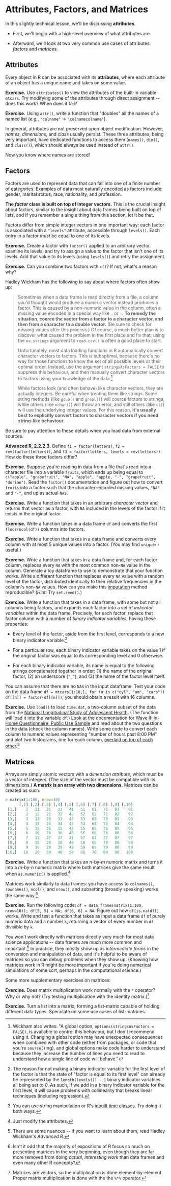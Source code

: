 Attributes, Factors, and Matrices
=================================

In this slightly technical lesson, we'll be discussing **attributes**.

* First, we'll begin with a high-level overview of what attributes are.

* Afterward, we'll look at two very common use cases of attributes: *factors* and *matrices*.

Attributes
----------

Every object in R can be associated with its **attributes**, where each attribute of an object has a unique name and takes on some value.

**Exercise.** Use `attributes()` to view the attributes of the built-in variable `mtcars`. Try modifying some of the attributes through direct assignment -- does this work? When does it fail?

**Exercise.** Using `attr()`, write a function that "doubles" all the names of a named list (*e.g.*, `"colname"` $\to$ `"colnamecolname"`).

In general, attributes are not preserved upon object modification. However, *names*, *dimensions*, and *class* usually persist. These three attributes, being very important, have dedicated functions to access them (`names()`, `dim()`, and `class()`), which should always be used instead of `attr()`.

Now you know where names are stored!

Factors
-------

Factors are used to represent data that can fall into one of a finite number of categories. Examples of data most naturally encoded as factors include: gender, marital status, race, nationality, and profession.

**The *factor* class is built on top of integer vectors.** This is the crucial insight about factors, similar to the insight about data frames being built on top of lists, and if you remember a single thing from this section, let it be that.

Factors differ from simple integer vectors in one important way: each factor is associated with a `"levels"` attribute, accessible through `levels()`. Each entry in a factor *must* be equal to one of its levels.

**Exercise.** Create a factor with `factor()` applied to an arbitrary vector, examine its levels, and try to assign a value to the factor that isn't one of its levels. Add that value to its levels (using `levels()`) and retry the assignment.

**Exercise.** Can you combine two factors with `c()`? If not, what's a reason why?

Hadley Wickham has the following to say about where factors often show up:

> Sometimes when a data frame is read directly from a file, a column you'd thought would produce a numeric vector instead produces a factor. This is caused by a non-numeric value in the column, often a missing value encoded in a special way like `.` or `-`. **To remedy the situation, coerce the vector from a factor to a character vector, and then from a character to a double vector.** (Be sure to check for missing values after this process.) Of course, a much better plan is to discover what caused the problem in the first place and fix that; using the `na.strings` argument to `read.csv()` is often a good place to start.
> 
> Unfortunately, most data loading functions in R automatically convert  character vectors to factors. This is suboptimal, because there's no way for those functions to know the set of all possible levels or their optimal order. Instead, use the argument `stringsAsFactors = FALSE` to suppress this behaviour, and then manually convert character vectors to factors using your knowledge of the data.[^global]
> 
> While factors look (and often behave) like character vectors, they are actually integers. Be careful when treating them like strings. Some string methods (like `gsub()` and `grepl()`) will coerce factors to strings, while others (like `nchar()`) will throw an error, and still others (like `c()`) will use the underlying integer values. For this reason, **it's usually best to explicitly convert factors to character vectors if you need string-like behaviour**.

Be sure to pay attention to these details when you load data from external sources.

**Advanced R, 2.2.2.3.** Define `f1 = factor(letters)`, `f2 = rev(factor(letters))`, and `f3 = factor(letters, levels = rev(letters))`. How do these three factors differ?

**Exercise.** Suppose you're reading in data from a file that's read into a character file into a variable `fruits`, which ends up being equal to `c("apple", "grapefruit", "NA", "apple", "apple, "-", "grapefruit", "durian")`. Read the `factor()` documentation and figure out how to convert `fruits` into a factor such that the character-encoded missing values, `"NA"` and `"-"`, end up as actual `NA`s.

**Exercise.** Write a function that takes in an arbitrary *character vector* and returns that vector as a factor, with `NA` included in the levels of the factor if it exists in the original factor.

**Exercise.** Write a function takes in a data frame `df` and converts the first `floor(ncol(df))` columns into factors.

**Exercise.** Write a function that takes in a data frame and converts every column with at most 5 unique values into a factor. (You may find `unique()` useful.)

**Exercise.** Write a function that takes in a data frame and, for each factor column, replaces every `NA` with the most common non-`NA` value in the column. Generate a toy dataframe to use to demonstrate that your function works. Write a different function that replaces every `NA` value with a random level of the factor, distributed identically to their relative frequencies in the column's non-`NA` values. How can you make this [imputation](https://en.wikipedia.org/wiki/Imputation_(statistics)) method reproducible? (*Hint:* Try `set.seed()`.)

**Exercise.** Write a function that takes in a data frame, with some but not all columns being factors, and expands each factor into a set of *indicator variables* within the data frame. Precisely, for each factor, replace that factor column with a number of *binary indicator variables*, having these properties:

* Every level of the factor, aside from the first level, corresponds to a new binary indicator variable.[^collin]

* For a particular row, each binary indicator variable takes on the value 1 if the original factor was equal to its corresponding level and 0 otherwise.

* For each binary indicator variable, its name is equal to the following strings concatenated together in order: (1) the name of the original factor, (2) an underscore (`"_"`), and (3) the name of the factor level itself.

You can assume that there are no `NA`s in the input dataframe. Test your code on the data frame `df = mtcars[1:10,]; for (n in c("cyl", "am", "carb")) df[[n]] = factor(df[[n]])`; you should obtain a result with 16 columns.

**Exercise.** Use `load()` to load `time.dat`, a two-column subset of the data from the [National Longitudinal Study of Adolescent Health](http://www.cpc.unc.edu/projects/addhealth). (The function will load it into the variable `df`.) Look at the documentation for [Wave II: In-Home Questionnaire, Public Use Sample](http://www.icpsr.umich.edu/icpsrweb/DSDR/studies/21600) and read about the two questions in the data (check the column names). Write some code to convert each column to numeric values representing "number of hours past 8:00 PM" and plot two histograms, one for each column, [overlaid on top of each other](http://stackoverflow.com/a/6957716/3721976).[^time]

Matrices
--------

Arrays are simply atomic vectors with a *dimension attribute*, which must be a vector of integers. (The size of the vector must be compatible with its dimensions.) **A matrix is an array with two dimensions.** Matrices can be created as such:

```r
> matrix(1:100, nrow=10)
      [,1] [,2] [,3] [,4] [,5] [,6] [,7] [,8] [,9] [,10]
 [1,]    1   11   21   31   41   51   61   71   81    91
 [2,]    2   12   22   32   42   52   62   72   82    92
 [3,]    3   13   23   33   43   53   63   73   83    93
 [4,]    4   14   24   34   44   54   64   74   84    94
 [5,]    5   15   25   35   45   55   65   75   85    95
 [6,]    6   16   26   36   46   56   66   76   86    96
 [7,]    7   17   27   37   47   57   67   77   87    97
 [8,]    8   18   28   38   48   58   68   78   88    98
 [9,]    9   19   29   39   49   59   69   79   89    99
[10,]   10   20   30   40   50   60   70   80   90   100
```

**Exercise.** Write a function that takes an $n$-by-$m$ numeric matrix and turns it into a $m$-by-$n$ numeric matrix where both matrices give the same result when `as.numeric()` is applied.[^mod]

Matrices work similarly to data frames: you have access to `colnames()`, `rownames()`, `ncol()`, and `nrow()`, and subsetting (broadly speaking) works the same way.[^matsub]

**Exercise.** Run the following code: `df = data.frame(matrix(1:100, nrow=10)); df[5, 5] = NA; df[6, 6] = NA`. Figure out how `df[is.na(df)]` works. Write and test a function that takes as input a data frame `df` of purely numeric data and a number `k`, returning a vector of every number in `df` divisible by `k`.

You won't work directly with matrices directly very much for most data science applications -- data frames are much more common and important.[^odd] In practice, they mostly show up as *intermediate forms* in the conversion and manipulation of data, and it's helpful to be aware of matrices so you can debug problems when they show up. (Knowing how matrices work in R might be more important if you're doing numerical simulations of some sort, perhaps in the computational science.)

Some more supplementary exercises on matrices:

**Exercise.** Does matrix multiplication work normally with the `*` operator? Why or why not? (Try testing multiplication with the identity matrix.)[^matmult]

**Exercise.** Turn a list into a matrix, forming a list-matrix capable of holding different data types. Speculate on some use cases of list-matrices.

[^global]: Wickham also writes: "A global option, `options(stringsAsFactors = FALSE)`, is available to control this behaviour, but I don't recommend using it. Changing a global option may have unexpected consequences when combined with other code (either from packages, or code that you're `source()`ing), and global options make code harder to understand because they increase the number of lines you need to read to understand how a single line of code will behave."

[^collin]: The reason for not making a binary indicator variable for the first level of the factor is that the state of "factor is equal to its first level" can already be represented by the `length(levels()) - 1` binary indicator variables all being set to 0. As such, if we add in a binary indicator variable for the first level, it will cause problems with collinearity that breaks linear techniques (including regression).

[^time]: You can use string manipulation or R's [inbuilt time classes](https://stat.ethz.ch/R-manual/R-devel/library/base/html/DateTimeClasses.html). Try doing it both ways.

[^mod]: Just modify the attributes.

[^matsub]: There are some nuances -- if you want to learn about them, read Hadley Wickham's *Advanced R*.

[^odd]: Isn't it odd that the majority of expositions of R focus so much on presenting matrices in the very beginning, even though they are far more removed from doing *actual, interesting work* than data frames and even many other R concepts?

[^matmult]: Matrices are vectors, so the multiplication is done element-by-element. Proper matrix multiplication is done with the the `%*%` operator.